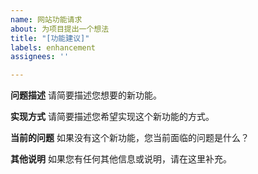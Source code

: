 ```yaml
---
name: 网站功能请求
about: 为项目提出一个想法
title: "[功能建议]"
labels: enhancement
assignees: ''

---
```


**问题描述**
请简要描述您想要的新功能。

**实现方式**
请简要描述您希望实现这个新功能的方式。

**当前的问题**
如果没有这个新功能，您当前面临的问题是什么？

**其他说明**
如果您有任何其他信息或说明，请在这里补充。
